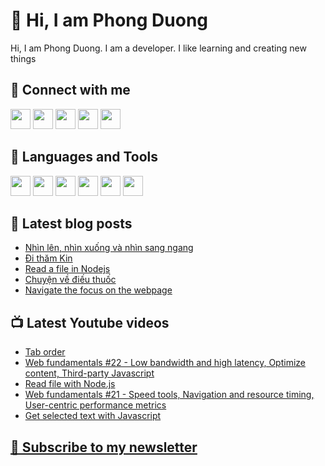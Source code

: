 # 👋 Hi, I am Phong Duong

Hi, I am Phong Duong. I am a developer. I like learning and creating new things

## 🔗 Connect with me
[<img height="32" width="32" src="https://cdn.jsdelivr.net/npm/simple-icons@v3/icons/youtube.svg" />](https://www.youtube.com/channel/UCXykqt3V2-9bYXKWZRcH0rA)
[<img height="32" width="32" src="https://cdn.jsdelivr.net/npm/simple-icons@v3/icons/instagram.svg" />](https://www.instagram.com/phongduonglh)
[<img height="32" width="32" src="https://cdn.jsdelivr.net/npm/simple-icons@v3/icons/twitter.svg" />](https://twitter.com/phongduonglh)
[<img height="32" width="32" src="https://cdn.jsdelivr.net/npm/simple-icons@v3/icons/facebook.svg" />](https://www.facebook.com/phongduonglh)
[<img height="32" width="32" src="https://cdn.jsdelivr.net/npm/simple-icons@v3/icons/linkedin.svg" />](https://www.linkedin.com/in/phongduonglh)

## 🧰 Languages and Tools

[<img height="32" width="32" src="https://cdn.jsdelivr.net/npm/simple-icons@v3/icons/javascript.svg" />](javascript)
[<img height="32" width="32" src="https://cdn.jsdelivr.net/npm/simple-icons@v3/icons/html5.svg" />](html5)
[<img height="32" width="32" src="https://cdn.jsdelivr.net/npm/simple-icons@v3/icons/css3.svg" />](css3)
[<img height="32" width="32" src="https://cdn.jsdelivr.net/npm/simple-icons@v3/icons/node-dot-js.svg" />](nodejs)
[<img height="32" width="32" src="https://cdn.jsdelivr.net/npm/simple-icons@v3/icons/react.svg" />](react)
[<img height="32" width="32" src="https://cdn.jsdelivr.net/npm/simple-icons@v3/icons/vue-dot-js.svg" />](vue)

## 📝 Latest blog posts

<!-- BLOG-POST-LIST:START -->
- [Nhìn lên, nhìn xuống và nhìn sang ngang](https://phongduong.dev/blog/2021/03/nhin-len-nhin-xuong-va-nhin-sang-ngang/)
- [Đi thăm Kin](https://phongduong.dev/blog/2021/03/di-tham-kin/)
- [Read a file in Nodejs](https://phongduong.dev/blog/2021/03/read-a-file-in-nodejs/)
- [Chuyện về điếu thuốc](https://phongduong.dev/blog/2021/03/chuyen-ve-dieu-thuoc/)
- [Navigate the focus on the webpage](https://phongduong.dev/blog/2021/03/navigate-the-focus-on-the-webpage/)
<!-- BLOG-POST-LIST:END -->

## 📺 Latest Youtube videos

<!-- YOUTUBE-VIDEO-LIST:START -->
- [Tab order](https://www.youtube.com/watch?v=Ct7CzS-bsJo)
- [Web fundamentals #22 - Low bandwidth and high latency, Optimize content, Third-party Javascript](https://www.youtube.com/watch?v=A9jZSZ-G9c0)
- [Read file with Node.js](https://www.youtube.com/watch?v=05zWeI3ABV4)
- [Web fundamentals #21 - Speed tools, Navigation and resource timing, User-centric performance metrics](https://www.youtube.com/watch?v=3yoba4rOq7I)
- [Get selected text with Javascript](https://www.youtube.com/watch?v=lRBmo8RodOg)
<!-- YOUTUBE-VIDEO-LIST:END -->

## [💌 Subscribe to my newsletter](https://koogio.substack.com/)
